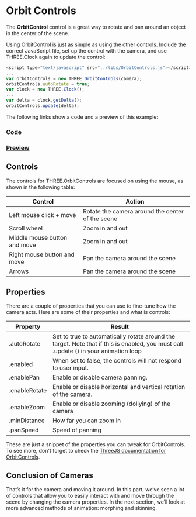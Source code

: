# Orbit Controls

The **OrbitControl** control is a great way to rotate and pan around an object in the
center of the scene.

Using OrbitControl is just as simple as using the other controls. Include the
correct JavaScript file, set up the control with the camera, and
use THREE.Clock again to update the control:

```js
<script type="text/javascript" src="../libs/OrbitControls.js"></script>
...
var orbitControls = new THREE.OrbitControls(camera);
orbitControls.autoRotate = true;
var clock = new THREE.Clock();
...
var delta = clock.getDelta();
orbitControls.update(delta);
```

The following links show a code and a preview of this example:

<a href="https://github.com/cg2021c/threejs-presentation-diamonds/blob/main/Learn-Three.js-Third-Edition-master/src/chapter-09/07-controls-orbit.html"><h3>Code</h3></a>

<a href="https://cg2021c.github.io/threejs-presentation-diamonds/Learn-Three.js-Third-Edition-master/src/chapter-09/07-controls-orbit.html"><h3>Preview</h3></a>

## Controls

The controls for THREE.OrbitControls are focused on using the mouse, as shown
in the following table:

|Control|Action|
|-------|------|
|Left mouse click + move|Rotate the camera around the center of the scene|
|Scroll wheel|Zoom in and out|
|Middle mouse button and move|Zoom in and out|
|Right mouse button and move|Pan the camera around the scene|
|Arrows|Pan the camera around the scene|

## Properties

There are a couple of properties that you can use to fine-tune how the camera acts. Here are some of their properties and what is controls:

|Property|Result|
|--------|------|
|.autoRotate|Set to true to automatically rotate around the target. Note that if this is enabled, you must call .update () in your animation loop|
|.enabled|When set to false, the controls will not respond to user input.|
|.enablePan|Enable or disable camera panning.|
|.enableRotate|Enable or disable horizontal and vertical rotation of the camera.|
|.enableZoom|Enable or disable zooming (dollying) of the camera|
|.minDistance|How far you can zoom in|
|.panSpeed|Speed of panning|

These are just a snippet of the properties you can tweak for OrbitControls. To see more, don't forget to check the <a href="https://threejs.org/docs/?q=orbit#examples/en/controls/OrbitControls">ThreeJS documentation
for OrbitControls</a>.

## Conclusion of Cameras

That’s it for the camera and moving it around. In this part, we’ve seen a lot of
controls that allow you to easily interact with and move through the scene by
changing the camera properties. In the next section, we’ll look at more
advanced methods of animation: morphing and skinning.

